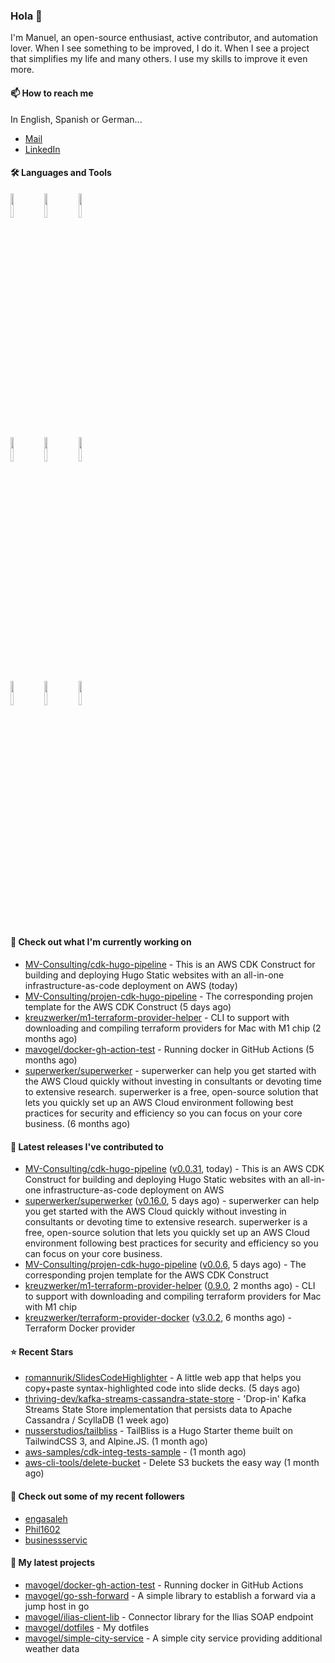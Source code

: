 ### Hola 👋



I'm Manuel, an open-source enthusiast, active contributor, and automation lover. When I see something to be improved, I do it. When I see a project
that simplifies my life and many others. I use my skills to improve it even more.

#### 📫 How to reach me
In English, Spanish or German...

- [Mail](mailto:mavogel@posteo.de)
- [LinkedIn](https://inkedin.com/in/manuel-vogel)

#### 🛠 Languages and Tools
<p>

  <code><img width="10%" src="https://www.vectorlogo.zone/logos/amazon_aws/amazon_aws-ar21.svg"></code>
  <code><img width="10%" src="https://www.vectorlogo.zone/logos/golang/golang-horizontal.svg"></code>
  <code><img width="10%" src="https://www.vectorlogo.zone/logos/kubernetes/kubernetes-ar21.svg"></code>
  <br />
  <code><img width="10%" src="https://www.vectorlogo.zone/logos/terraformio/terraformio-ar21.svg"></code>
  <code><img width="10%" src="https://www.vectorlogo.zone/logos/python/python-horizontal.svg"></code>
  <code><img width="10%" src="https://www.vectorlogo.zone/logos/typescriptlang/typescriptlang-official.svg"></code>
  <br />
  <code><img width="10%" src="https://www.vectorlogo.zone/logos/docker/docker-ar21.svg"></code>
  <code><img width="10%" src="https://www.vectorlogo.zone/logos/gitlab/gitlab-ar21.svg"></code>
  <code><img width="10%" src="https://www.vectorlogo.zone/logos/nodejs/nodejs-horizontal.svg"></code>
  <br />
 
</p>

#### 👷 Check out what I'm currently working on

- [MV-Consulting/cdk-hugo-pipeline](https://github.com/MV-Consulting/cdk-hugo-pipeline) - This is an AWS CDK Construct for building and deploying Hugo Static websites with an all-in-one infrastructure-as-code deployment on AWS (today)
- [MV-Consulting/projen-cdk-hugo-pipeline](https://github.com/MV-Consulting/projen-cdk-hugo-pipeline) - The corresponding projen template for the AWS CDK Construct (5 days ago)
- [kreuzwerker/m1-terraform-provider-helper](https://github.com/kreuzwerker/m1-terraform-provider-helper) - CLI to support with downloading and compiling terraform providers for Mac with M1 chip (2 months ago)
- [mavogel/docker-gh-action-test](https://github.com/mavogel/docker-gh-action-test) - Running docker in GitHub Actions (5 months ago)
- [superwerker/superwerker](https://github.com/superwerker/superwerker) - superwerker can help you get started with the AWS Cloud quickly without investing in consultants or devoting time to extensive research. superwerker is a free, open-source solution that lets you quickly set up an AWS Cloud environment following best practices for security and efficiency so you can focus on your core business.  (6 months ago)

#### 🔭 Latest releases I've contributed to

- [MV-Consulting/cdk-hugo-pipeline](https://github.com/MV-Consulting/cdk-hugo-pipeline) ([v0.0.31](https://github.com/MV-Consulting/cdk-hugo-pipeline/releases/tag/v0.0.31), today) - This is an AWS CDK Construct for building and deploying Hugo Static websites with an all-in-one infrastructure-as-code deployment on AWS
- [superwerker/superwerker](https://github.com/superwerker/superwerker) ([v0.16.0](https://github.com/superwerker/superwerker/releases/tag/v0.16.0), 5 days ago) - superwerker can help you get started with the AWS Cloud quickly without investing in consultants or devoting time to extensive research. superwerker is a free, open-source solution that lets you quickly set up an AWS Cloud environment following best practices for security and efficiency so you can focus on your core business. 
- [MV-Consulting/projen-cdk-hugo-pipeline](https://github.com/MV-Consulting/projen-cdk-hugo-pipeline) ([v0.0.6](https://github.com/MV-Consulting/projen-cdk-hugo-pipeline/releases/tag/v0.0.6), 5 days ago) - The corresponding projen template for the AWS CDK Construct
- [kreuzwerker/m1-terraform-provider-helper](https://github.com/kreuzwerker/m1-terraform-provider-helper) ([0.9.0](https://github.com/kreuzwerker/m1-terraform-provider-helper/releases/tag/0.9.0), 2 months ago) - CLI to support with downloading and compiling terraform providers for Mac with M1 chip
- [kreuzwerker/terraform-provider-docker](https://github.com/kreuzwerker/terraform-provider-docker) ([v3.0.2](https://github.com/kreuzwerker/terraform-provider-docker/releases/tag/v3.0.2), 6 months ago) - Terraform Docker provider

#### ⭐ Recent Stars

- [romannurik/SlidesCodeHighlighter](https://github.com/romannurik/SlidesCodeHighlighter) - A little web app that helps you copy&#43;paste syntax-highlighted code into slide decks. (5 days ago)
- [thriving-dev/kafka-streams-cassandra-state-store](https://github.com/thriving-dev/kafka-streams-cassandra-state-store) - &#39;Drop-in&#39; Kafka Streams State Store implementation that persists data to Apache Cassandra / ScyllaDB (1 week ago)
- [nusserstudios/tailbliss](https://github.com/nusserstudios/tailbliss) - TailBliss is a Hugo Starter theme built on TailwindCSS 3, and Alpine.JS. (1 month ago)
- [aws-samples/cdk-integ-tests-sample](https://github.com/aws-samples/cdk-integ-tests-sample) -  (1 month ago)
- [aws-cli-tools/delete-bucket](https://github.com/aws-cli-tools/delete-bucket) - Delete S3 buckets the easy way (1 month ago)

#### 👯 Check out some of my recent followers

- [engasaleh](https://github.com/engasaleh)
- [Phil1602](https://github.com/Phil1602)
- [businessservic](https://github.com/businessservic)





#### 🌱 My latest projects

- [mavogel/docker-gh-action-test](https://github.com/mavogel/docker-gh-action-test) - Running docker in GitHub Actions
- [mavogel/go-ssh-forward](https://github.com/mavogel/go-ssh-forward) - A simple library to establish a forward via a jump host in go
- [mavogel/ilias-client-lib](https://github.com/mavogel/ilias-client-lib) - Connector library for the Ilias SOAP endpoint
- [mavogel/dotfiles](https://github.com/mavogel/dotfiles) - My dotfiles
- [mavogel/simple-city-service](https://github.com/mavogel/simple-city-service) - A simple city service providing additional weather data
